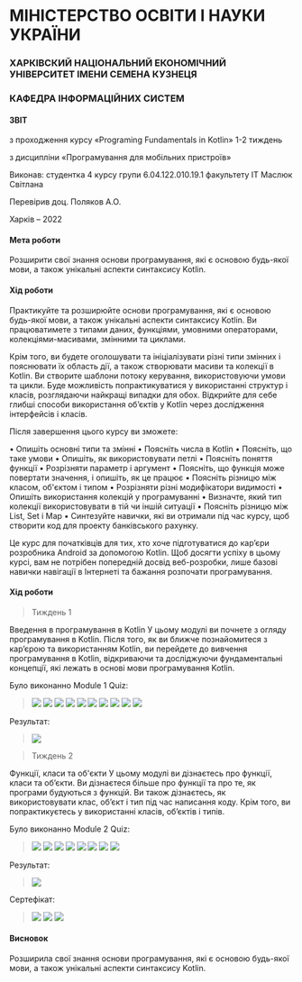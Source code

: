 # МІНІСТЕРСТВО ОСВІТИ І НАУКИ УКРАЇНИ

### ХАРКІВСКИЙ НАЦІОНАЛЬНИЙ ЕКОНОМІЧНИЙ УНІВЕРСИТЕТ ІМЕНИ СЕМЕНА КУЗНЕЦЯ

### КАФЕДРА ІНФОРМАЦІЙНИХ СИСТЕМ


#### ЗВІТ

з проходження курсу «Programing Fundamentals in Kotlin» 1-2 тиждень

з дисципліни «Програмування для мобільних пристроїв»

Виконав:
студентка 4 курсу
групи  6.04.122.010.19.1
факультету ІТ
Маcлюк Світлана

Перевірив
доц. Поляков А.О.

Харків – 2022

#### Мета роботи
Розширити свої знання основи програмування, які є основою будь-якої мови, а також унікальні аспекти синтаксису Kotlin.

#### Хід роботи
Практикуйте та розширюйте основи програмування, які є основою будь-якої мови, а також унікальні аспекти синтаксису Kotlin. Ви працюватимете з типами даних, функціями, умовними операторами, колекціями-масивами, змінними та циклами.

Крім того, ви будете оголошувати та ініціалізувати різні типи змінних і пояснювати їх область дії, а також створювати масиви та колекції в Kotlin. Ви створите шаблони потоку керування, використовуючи умови та цикли. Буде можливість попрактикуватися у використанні структур і класів, розглядаючи найкращі випадки для обох. Відкрийте для себе глибші способи використання об’єктів у Kotlin через дослідження інтерфейсів і класів.

Після завершення цього курсу ви зможете:

• Опишіть основні типи та змінні
• Поясніть числа в Kotlin
• Поясніть, що таке умови
• Опишіть, як використовувати петлі
• Поясніть поняття функції
• Розрізняти параметр і аргумент
• Поясніть, що функція може повертати значення, і опишіть, як це працює
• Поясніть різницю між класом, об'єктом і типом
• Розрізняти різні модифікатори видимості
• Опишіть використання колекцій у програмуванні
• Визначте, який тип колекції використовувати в тій чи іншій ситуації
• Поясніть різницю між List, Set і Map
• Синтезуйте навички, які ви отримали під час курсу, щоб створити код для проекту банківського рахунку.

Це курс для початківців для тих, хто хоче підготуватися до кар’єри розробника Android за допомогою Kotlin. Щоб досягти успіху в цьому курсі, вам не потрібен попередній досвід веб-розробки, лише базові навички навігації в Інтернеті та бажання розпочати програмування.

#### Хід роботи

>Тиждень 1

Введення в програмування в Kotlin
У цьому модулі ви почнете з огляду програмування в Kotlin. Після того, як ви ближче познайомитеся з кар’єрою та використанням Kotlin, ви перейдете до вивчення програмування в Kotlin, відкриваючи та досліджуючи фундаментальні концепції, які лежать в основі мови програмування Kotlin.

Було виконанно Module 1 Quiz:
>![](img/module1quiz/Q1_1.png)
>![](img/module1quiz/Q1_2.png)
>![](img/module1quiz/Q1_3.png)
>![](img/module1quiz/Q1_4.png)
>![](img/module1quiz/Q1_5.png)
>![](img/module1quiz/Q1_6.png)
>![](img/module1quiz/Q1_7.png)
>![](img/module1quiz/Q1_8.png)
>![](img/module1quiz/Q1_9.png)
>![](img/module1quiz/Q1_10.png)

Результат:
>![](img/module1quiz/Q1.png)

> Тиждень 2

Функції, класи та об'єкти
У цьому модулі ви дізнаєтесь про функції, класи та об’єкти. Ви дізнаєтеся більше про функції та про те, як програми будуються з функцій. Ви також дізнаєтесь, як використовувати клас, об’єкт і тип під час написання коду. Крім того, ви попрактикуєтесь у використанні класів, об’єктів і типів.

Було виконанно Module 2 Quiz:
>![](img/module2quiz/Q2_1.png)
>![](img/module2quiz/Q2_2.png)
>![](img/module2quiz/Q2_3.png)
>![](img/module2quiz/Q2_4.png)
>![](img/module2quiz/Q2_5.png)
>![](img/module2quiz/Q2_6.png)
>![](img/module2quiz/Q2_7.png)
>![](img/module2quiz/Q2_8.png)

Результат:
>![](img/module2quiz/Q2.png)

Сертефікат:
>![](img/certificat/Certificat_1.png)
>![](img/certificat/Certificat_2.png)
>![](img/certificat/Certificat_3.png)

#### Висновок
Розширила свої знання основи програмування, які є основою будь-якої мови, а також унікальні аспекти синтаксису Kotlin.
